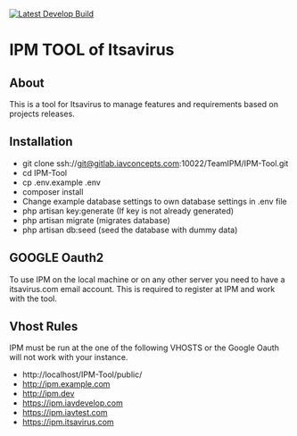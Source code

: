 [![Latest Develop Build](https://gitlab.iavconcepts.com/TeamIPM/IPM-Tool/badges/develop/pipeline.svg)](https://gitlab.iavconcepts.com/TeamIPM/IPM-Tool/commits/develop)

IPM TOOL of Itsavirus  
=====================
About
-----
This is a tool for Itsavirus to manage features and requirements based on projects releases.

Installation
------------
- git clone ssh://git@gitlab.iavconcepts.com:10022/TeamIPM/IPM-Tool.git
- cd IPM-Tool
- cp .env.example .env
- composer install
- Change example database settings to own database settings in .env file
- php artisan key:generate (If key is not already generated)
- php artisan migrate (migrates database)
- php artisan db:seed (seed the database with dummy data)

GOOGLE Oauth2
------------

To use IPM on the local machine or on any other server you need to have a itsavirus.com email account. 
This is required to register at IPM and work with the tool.

Vhost Rules
-----

IPM must be run at the one of the following VHOSTS or the Google Oauth will not work with your instance.

- http://localhost/IPM-Tool/public/
- http://ipm.example.com
- http://ipm.dev
- https://ipm.iavdevelop.com
- https://ipm.iavtest.com
- https://ipm.itsavirus.com